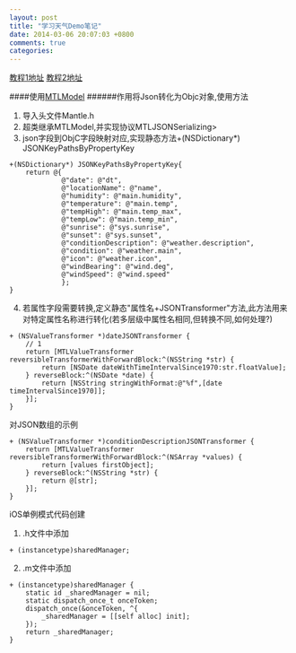 ```yaml
---
layout: post
title: "学习天气Demo笔记"
date: 2014-03-06 20:07:03 +0800
comments: true
categories: 
---
```


[教程1地址](http://sjpsega.com/blog/2014/02/11/yi--ios-7-best-practices-part-1/)
[教程2地址](http://sjpsega.com/blog/2014/02/15/yi--ios-7-best-practices-part-2/)

<!--more-->
####使用[MTLModel](https://github.com/MantleFramework/Mantle)
######作用将Json转化为Objc对象,使用方法
1. 导入头文件Mantle.h
2. 超类继承MTLModel,并实现协议MTLJSONSerializing>
3. json字段到ObjC字段映射对应,实现静态方法+(NSDictionary*) JSONKeyPathsByPropertyKey

``` objc
+(NSDictionary*) JSONKeyPathsByPropertyKey{
    return @{
             @"date": @"dt",
             @"locationName": @"name",
             @"humidity": @"main.humidity",
             @"temperature": @"main.temp",
             @"tempHigh": @"main.temp_max",
             @"tempLow": @"main.temp_min",
             @"sunrise": @"sys.sunrise",
             @"sunset": @"sys.sunset",
             @"conditionDescription": @"weather.description",
             @"condition": @"weather.main",
             @"icon": @"weather.icon",
             @"windBearing": @"wind.deg",
             @"windSpeed": @"wind.speed"
             };
}
```

4. 若属性字段需要转换,定义静态"属性名+JSONTransformer"方法,此方法用来对特定属性名称进行转化(若多层级中属性名相同,但转换不同,如何处理?)

``` objc
+ (NSValueTransformer *)dateJSONTransformer {
    // 1
    return [MTLValueTransformer reversibleTransformerWithForwardBlock:^(NSString *str) {
        return [NSDate dateWithTimeIntervalSince1970:str.floatValue];
    } reverseBlock:^(NSDate *date) {
        return [NSString stringWithFormat:@"%f",[date timeIntervalSince1970]];
    }];
}

```

对JSON数组的示例

``` objc
+ (NSValueTransformer *)conditionDescriptionJSONTransformer {
    return [MTLValueTransformer reversibleTransformerWithForwardBlock:^(NSArray *values) {
        return [values firstObject];
    } reverseBlock:^(NSString *str) {
        return @[str];
    }];
}

```


iOS单例模式代码创建

1. .h文件中添加

``` objc
+ (instancetype)sharedManager;
```

2. .m文件中添加

``` objc
+ (instancetype)sharedManager {
    static id _sharedManager = nil;
    static dispatch_once_t onceToken;
    dispatch_once(&onceToken, ^{
        _sharedManager = [[self alloc] init];
    });
    return _sharedManager;
}
```
